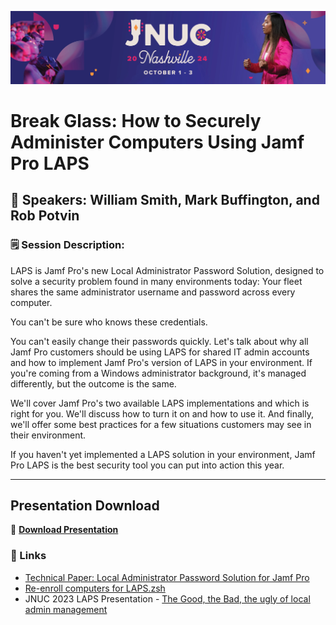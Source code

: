 ![JNUC](https://github.com/motionbug/JNUC2024/blob/master/img/jnucheader.jpg?raw=true)
# Break Glass: How to Securely Administer Computers Using Jamf Pro LAPS

## 📢 Speakers: William Smith, Mark Buffington, and Rob Potvin

### 🗒️ Session Description:

LAPS is Jamf Pro's new Local Administrator Password Solution, designed to solve a security problem found in many environments today:
Your fleet shares the same administrator username and password across every computer.

You can't be sure who knows these credentials.

You can't easily change their passwords quickly.
Let's talk about why all Jamf Pro customers should be using LAPS for shared IT admin accounts and how to implement Jamf Pro's version of LAPS in your environment. If you're coming from a Windows administrator background, it's managed differently, but the outcome is the same.

We'll cover Jamf Pro's two available LAPS implementations and which is right for you. We'll discuss how to turn it on and how to use it. And finally, we'll offer some best practices for a few situations customers may see in their environment.

If you haven't yet implemented a LAPS solution in your environment, Jamf Pro LAPS is the best security tool you can put into action this year.

---
## Presentation Download

🔽 **[Download Presentation](#)**


### 🔗 Links
- [Technical Paper: Local Administrator Password Solution for Jamf Pro](https://learn.jamf.com/en-US/bundle/technical-paper-laps-current/page/Local_Administrator_Password_Solution.html)
- [Re-enroll computers for LAPS.zsh](https://jamf.it/laps-re-enroll)
- JNUC 2023 LAPS Presentation - [The Good, the Bad, the ugly of local admin management](https://github.com/motionbug/jnuc-2023-laps/blob/main/README.md)
